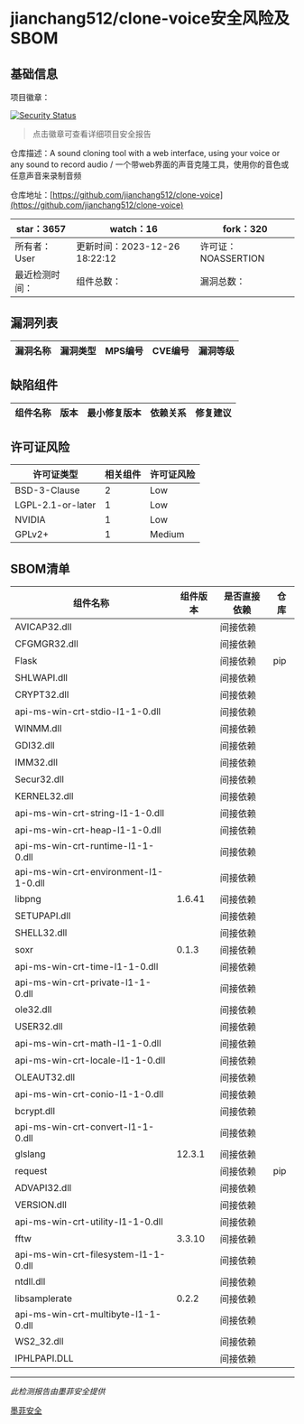# jianchang512/clone-voice安全风险及SBOM

## 基础信息

项目徽章：

[![Security Status](https://www.murphysec.com/platform3/v31/badge/1739724915123822592.svg)](https://www.murphysec.com/console/report/1735369490969354240/1739724915123822592)

> 点击徽章可查看详细项目安全报告

仓库描述：A sound cloning tool with a web interface, using your voice or any sound to record audio / 一个带web界面的声音克隆工具，使用你的音色或任意声音来录制音频

仓库地址：[https://github.com/jianchang512/clone-voice](https://github.com/jianchang512/clone-voice)

| star：3657 | watch：16 | fork：320 |
| ----------- | -------------- | ------------ |
| 所有者：User | 更新时间：2023-12-26 18:22:12 | 许可证：NOASSERTION |
| 最近检测时间： | 组件总数： | 漏洞总数： |




## 漏洞列表

| 漏洞名称 | 漏洞类型 | MPS编号 | CVE编号 | 漏洞等级 |
| ------- | ------ | ------- | ------ | ----- |





## 缺陷组件

| 组件名称 | 版本 | 最小修复版本 | 依赖关系 | 修复建议 |
| -------- | ---- | ------------ | -------- | -------- |





## 许可证风险

| 许可证类型 | 相关组件 | 许可证风险 |
| ---------- | -------- | ---------- |
|BSD-3-Clause|2|Low|
|LGPL-2.1-or-later|1|Low|
|NVIDIA|1|Low|
|GPLv2+|1|Medium|




## SBOM清单

| 组件名称 | 组件版本 | 是否直接依赖 | 仓库 |
| -------- | -------- | ------------ | ---- |
|AVICAP32.dll||间接依赖||
|CFGMGR32.dll||间接依赖||
|Flask||间接依赖|pip|
|SHLWAPI.dll||间接依赖||
|CRYPT32.dll||间接依赖||
|api-ms-win-crt-stdio-l1-1-0.dll||间接依赖||
|WINMM.dll||间接依赖||
|GDI32.dll||间接依赖||
|IMM32.dll||间接依赖||
|Secur32.dll||间接依赖||
|KERNEL32.dll||间接依赖||
|api-ms-win-crt-string-l1-1-0.dll||间接依赖||
|api-ms-win-crt-heap-l1-1-0.dll||间接依赖||
|api-ms-win-crt-runtime-l1-1-0.dll||间接依赖||
|api-ms-win-crt-environment-l1-1-0.dll||间接依赖||
|libpng|1.6.41|间接依赖||
|SETUPAPI.dll||间接依赖||
|SHELL32.dll||间接依赖||
|soxr|0.1.3|间接依赖||
|api-ms-win-crt-time-l1-1-0.dll||间接依赖||
|api-ms-win-crt-private-l1-1-0.dll||间接依赖||
|ole32.dll||间接依赖||
|USER32.dll||间接依赖||
|api-ms-win-crt-math-l1-1-0.dll||间接依赖||
|api-ms-win-crt-locale-l1-1-0.dll||间接依赖||
|OLEAUT32.dll||间接依赖||
|api-ms-win-crt-conio-l1-1-0.dll||间接依赖||
|bcrypt.dll||间接依赖||
|api-ms-win-crt-convert-l1-1-0.dll||间接依赖||
|glslang|12.3.1|间接依赖||
|request||间接依赖|pip|
|ADVAPI32.dll||间接依赖||
|VERSION.dll||间接依赖||
|api-ms-win-crt-utility-l1-1-0.dll||间接依赖||
|fftw|3.3.10|间接依赖||
|api-ms-win-crt-filesystem-l1-1-0.dll||间接依赖||
|ntdll.dll||间接依赖||
|libsamplerate|0.2.2|间接依赖||
|api-ms-win-crt-multibyte-l1-1-0.dll||间接依赖||
|WS2_32.dll||间接依赖||
|IPHLPAPI.DLL||间接依赖||


------

*此检测报告由墨菲安全提供*

[墨菲安全](www.murphysec.com)